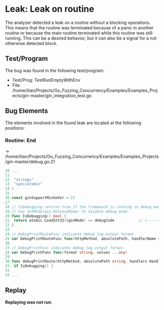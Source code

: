 # Leak: Leak on routine

The analyzer detected a leak on a routine without a blocking operations.
This means that the routine was terminated because of a panic in another routine or because the main routine terminated while this routine was still running.
This can be a desired behavior, but it can also be a signal for a not otherwise detected block.

## Test/Program
The bug was found in the following test/program:

- Test/Prog: TestRunEmptyWithEnv
- File: /home/ilian/Projects/Go_Fuzzing_Concurrency/Examples/Examples_Projects/gin-master/gin_integration_test.go

## Bug Elements
The elements involved in the found leak are located at the following positions:

###  Routine: End
-> /home/ilian/Projects/Go_Fuzzing_Concurrency/Examples/Examples_Projects/gin-master/debug.go:21
```go
10 ...
11 
12 	"strings"
13 	"sync/atomic"
14 )
15 
16 const ginSupportMinGoVer = 21
17 
18 // IsDebugging returns true if the framework is running in debug mode.
19 // Use SetMode(gin.ReleaseMode) to disable debug mode.
20 func IsDebugging() bool {
21 	return atomic.LoadInt32(&ginMode) == debugCode           // <-------
22 }
23 
24 // DebugPrintRouteFunc indicates debug log output format.
25 var DebugPrintRouteFunc func(httpMethod, absolutePath, handlerName string, nuHandlers int)
26 
27 // DebugPrintFunc indicates debug log output format.
28 var DebugPrintFunc func(format string, values ...any)
29 
30 func debugPrintRoute(httpMethod, absolutePath string, handlers HandlersChain) {
31 	if IsDebugging() {
32 
33 ...
```


## Replay
**Replaying was not run**.

